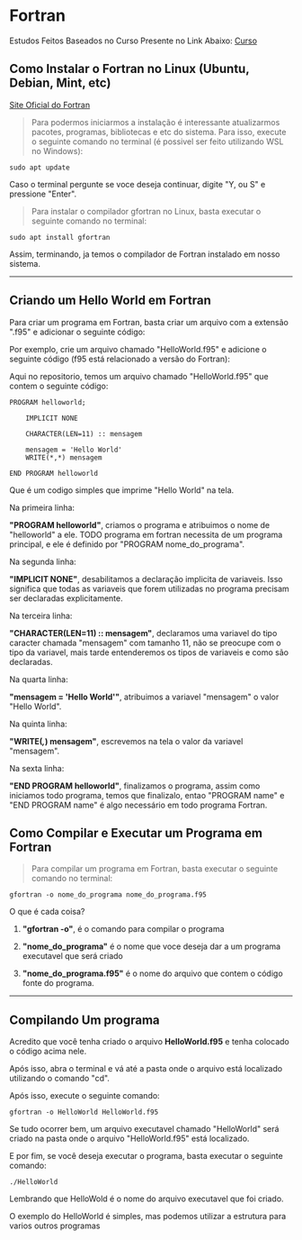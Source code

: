 # Fortran

Estudos Feitos Baseados no Curso Presente no Link Abaixo:
[Curso](https://www.youtube.com/playlist?list=PLucm8g_ezqNpyGISxhMLrPaSM-OoDrFn0)

## Como Instalar o Fortran no Linux (Ubuntu, Debian, Mint, etc)

[Site Oficial do Fortran](https://fortran-lang.org/)

>Para podermos iniciarmos a instalação é interessante atualizarmos pacotes, programas, bibliotecas e etc do sistema. Para isso, execute o seguinte comando no terminal (é possivel ser feito utilizando WSL no Windows):

```
sudo apt update
```

Caso o terminal pergunte se voce deseja continuar, digite "Y, ou S" e pressione "Enter".

>Para instalar o compilador gfortran no Linux, basta executar o seguinte comando no terminal:

```
sudo apt install gfortran
```

Assim, terminando, ja temos o compilador de Fortran instalado em nosso sistema.

<hr>

## Criando um Hello World em Fortran

Para criar um programa em Fortran, basta criar um arquivo com a extensão ".f95" e adicionar o seguinte código:

Por exemplo, crie um arquivo chamado "HelloWorld.f95" e adicione o seguinte código (f95 está relacionado a versão do Fortran):

Aqui no repositorio, temos um arquivo chamado "HelloWorld.f95" que contem o seguinte código:

```
PROGRAM helloworld;

    IMPLICIT NONE 

    CHARACTER(LEN=11) :: mensagem

    mensagem = 'Hello World'
    WRITE(*,*) mensagem

END PROGRAM helloworld
```

Que é um codigo simples que imprime "Hello World" na tela.

Na primeira linha:

<b>"PROGRAM helloworld"</b>, criamos o programa e atribuimos o nome de "helloworld" a ele. TODO programa em fortran necessita de um programa principal, e ele é definido por "PROGRAM nome_do_programa".

Na segunda linha:

<b>"IMPLICIT NONE"</b>, desabilitamos a declaração implicita de variaveis. Isso significa que todas as variaveis que forem utilizadas no programa precisam ser declaradas explicitamente.

Na terceira linha:

<b>"CHARACTER(LEN=11) :: mensagem"</b>, declaramos uma variavel do tipo caracter chamada "mensagem" com tamanho 11, não se preocupe com o tipo da variavel, mais tarde entenderemos os tipos de variaveis e como são declaradas.

Na quarta linha:

<b>"mensagem = 'Hello World'"</b>, atribuimos a variavel "mensagem" o valor "Hello World".

Na quinta linha:

<b>"WRITE(*,*) mensagem"</b>, escrevemos na tela o valor da variavel "mensagem".

Na sexta linha:

<b>"END PROGRAM helloworld"</b>, finalizamos o programa, assim como iniciamos todo programa, temos que finalizalo, entao "PROGRAM name" e "END PROGRAM name" é algo necessário em todo programa Fortran.


## Como Compilar e Executar um Programa em Fortran

>Para compilar um programa em Fortran, basta executar o seguinte comando no terminal:

```
gfortran -o nome_do_programa nome_do_programa.f95
```
O que é cada coisa?

1. <b>"gfortran -o"</b>, é o comando para compilar o programa

2. <b>"nome_do_programa"</b> é o nome que voce deseja dar a um programa executavel que será criado 

3. <b>"nome_do_programa.f95"</b> é o nome do arquivo que contem o código fonte do programa.

<hr>

## Compilando Um programa

Acredito que você tenha criado o arquivo <b>HelloWorld.f95</b> e tenha colocado o código acima nele.

Após isso, abra o terminal e vá até a pasta onde o arquivo está localizado utilizando o comando "cd".

Após isso, execute o seguinte comando:

```
gfortran -o HelloWorld HelloWorld.f95
```

Se tudo ocorrer bem, um arquivo executavel chamado "HelloWorld" será criado na pasta onde o arquivo "HelloWorld.f95" está localizado.

E por fim, se você deseja executar o programa, basta executar o seguinte comando:

```
./HelloWorld
```

Lembrando que HelloWold é o nome do arquivo executavel que foi criado.

O exemplo do HelloWorld é simples, mas podemos utilizar a estrutura para varios outros programas
